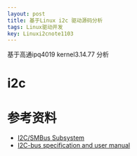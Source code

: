 ```yaml
---
layout: post
title: 基于Linux i2c 驱动源码分析
tags: Linux驱动开发
key: Linuxi2cnote1103
---
```


基于高通ipq4019 kernel3.14.77 分析

<!--more-->

# i2c



# 参考资料
- [I2C/SMBus Subsystem](https://www.kernel.org/doc/html/latest/i2c/index.html)
- [I2C-bus specification and user manual](https://www.nxp.com.cn/docs/en/user-guide/UM10204.pdf)
